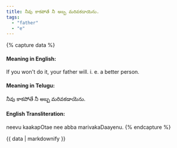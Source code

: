```yaml
---
title: నీవు కాకపోతే నీ అబ్బ మరివకడాయెను.
tags:
  - "father"
  - "e"
---
```


{% capture data %}
#### Meaning in English:
If you won't do it, your father will.
i. e. a better person.

#### Meaning in Telugu:
నీవు కాకపోతే నీ అబ్బ మరివకడాయెను.

#### English Transliteration:
neevu kaakapOtae nee abba marivakaDaayenu.
{% endcapture %}

{{ data | markdownify }}


